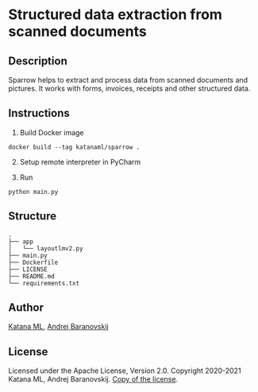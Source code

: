 # Structured data extraction from scanned documents

## Description

Sparrow helps to extract and process data from scanned documents and pictures. It works with forms, invoices, receipts and other structured data.

## Instructions

1. Build Docker image

```
docker build --tag katanaml/sparrow .
```

2. Setup remote interpreter in PyCharm

3. Run

```
python main.py
```

## Structure

```
.
├── app
│   └── layoutlmv2.py
├── main.py
├── Dockerfile
├── LICENSE
├── README.md
└── requirements.txt
```

## Author

[Katana ML](https://katanaml.io), [Andrej Baranovskij](https://github.com/abaranovskis-redsamurai)

## License

Licensed under the Apache License, Version 2.0. Copyright 2020-2021 Katana ML, Andrej Baranovskij. [Copy of the license](https://github.com/katanaml/sparrow/blob/main/LICENSE).
